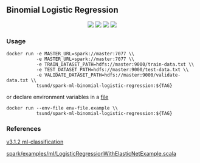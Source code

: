 ## Binomial Logistic Regression

<p align="center">
    <img src="https://img.shields.io/docker/stars/tsund/spark-ml-binomial-logistic-regression.svg" />
    <img src="https://img.shields.io/docker/pulls/tsund/spark-ml-binomial-logistic-regression.svg" />
    <img src="https://img.shields.io/docker/image-size/tsund/spark-ml-binomial-logistic-regression" />
    <img src="https://img.shields.io/docker/v/tsund/spark-ml-binomial-logistic-regression" />
</p>

### Usage

```shell
docker run -e MASTER_URL=spark://master:7077 \\
           -e MASTER_URL=spark://master:7077 \\
           -e TRAIN_DATASET_PATH=hdfs://master:9000/train-data.txt \\
           -e TEST_DATASET_PATH=hdfs://master:9000/test-data.txt \\
           -e VALIDATE_DATASET_PATH=hdfs://master:9000/validate-data.txt \\
           tsund/spark-ml-binomial-logistic-regression:${TAG}
```

or declare environment variables in a [file](env-file.example)

```shell
docker run --env-file env-file.example \\
           tsund/spark-ml-binomial-logistic-regression:${TAG}
```

### References

[v3.1.2 ml-classification](https://spark.apache.org/docs/3.1.2/ml-classification-regression.html#binomial-logistic-regression)

[spark/examples/ml/LogisticRegressionWithElasticNetExample.scala](https://github.com/apache/spark/blob/master/examples/src/main/scala/org/apache/spark/examples/ml/LogisticRegressionWithElasticNetExample.scala)
